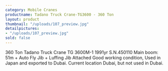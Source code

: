 ```yaml
---
category: Mobile Cranes
productname: Tadano Truck Crane-TG3600 - 360 Ton
layout: product
thumbnail: "/uploads/107_preview.jpg"
detailpictures:
- "/uploads/107_preview.jpg"
sold: false
---
```


360 Ton Tadano Truck Crane
TG 3600M-1&nbsp;1991yr&nbsp;S.N.450110
Main boom: 51m + Auto Fly Jib + Luffing Jib Attached
Good working condition, Used&nbsp;in Japan and exported to Dubai.
Current location Dubai, but not used in Dubai.


